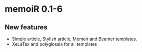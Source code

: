 # memoiR 0.1-6

## New features

* Simple article, Stylish article, Memoir and Beamer templates.
* XeLaTex and polyglossia for all templates
